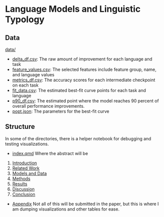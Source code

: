 # Language Models and Linguistic Typology

## Data

[data/](data)
- [delta_df.csv](data/delta_df.csv): The raw amount of improvement for each language and task  
- [feature_values.csv](data/feature_values.csv): The selected features include feature group, name, and language values  
- [metrics_df.csv](data/metrics_df.csv): The accuracy scores for each intermediate checkpoint on each task  
- [fit_data.csv](data/fit_data.csv): The estimated best-fit curve points for each task and language  
- [p90_df.csv](data/p90_df.csv): The estimated point where the model reaches 90 percent of overall performance improvements.  
- [popt.json](data/popt.json): The parameters for the best-fit curve  

## Structure

In some of the directories, there is a helper notebook for debugging and testing visualizations.

- [index.qmd](index.qmd) Where the abstract will be

1. [Introduction](1-introduction)
2. [Related Work](2-related_work)
3. [Models and Data](3-models_data)
4. [Methods](4-methods)
5. [Results](5-results)
6. [Discussion](6-discussion)
7. [Conclusion](7-conclusion)

- [Appendix](appendix) Not all of this will be submitted in the paper, but this is where I am dumping visualizations and other tables for ease. 
